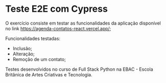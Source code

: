 # Teste E2E com Cypress

O exercício consiste em testar as funcionalidades da aplicação disponível no link https://agenda-contatos-react.vercel.app/;

Funcionalidades testadas:

- Inclusão;
- Alteração;
- Remoção de um contato;

Testes desenvolvidos no curso de Full Stack Python na EBAC - Escola Britânica de Artes Criativas e Tecnologia.
